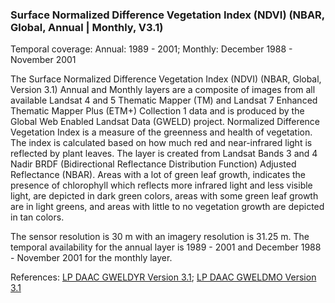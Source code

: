### Surface Normalized Difference Vegetation Index (NDVI) (NBAR, Global, Annual | Monthly, V3.1)
Temporal coverage: Annual: 1989 - 2001; Monthly: December 1988 - November 2001

The Surface Normalized Difference Vegetation Index (NDVI) (NBAR, Global, Version 3.1) Annual and Monthly layers are a composite of images from all available Landsat 4 and 5 Thematic Mapper (TM) and Landsat 7 Enhanced Thematic Mapper Plus (ETM+) Collection 1 data and is produced by the Global Web Enabled Landsat Data (GWELD) project. Normalized Difference Vegetation Index is a measure of the greenness and health of vegetation. The index is calculated based on how much red and near-infrared light is reflected by plant leaves. The layer is created from Landsat Bands 3 and 4 Nadir BRDF (Bidirectional Reflectance Distribution Function) Adjusted Reflectance (NBAR). Areas with a lot of green leaf growth, indicates the presence of chlorophyll which reflects more infrared light and less visible light, are depicted in dark green colors, areas with some green leaf growth are in light greens, and areas with little to no vegetation growth are depicted in tan colors.

The sensor resolution is 30 m with an imagery resolution is 31.25 m. The temporal availability for the annual layer is 1989 - 2001 and December 1988 - November 2001 for the monthly layer.

References: [LP DAAC GWELDYR Version 3.1](https://doi.org/10.5067/MEaSUREs/GWELD/GWELDYR.031); [LP DAAC GWELDMO Version 3.1](https://doi.org/10.5067/MEaSUREs/GWELD/GWELDMO.031)

